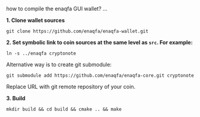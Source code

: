 how to compile the enaqfa GUI wallet?
...



**1. Clone wallet sources**

```
git clone https://github.com/enaqfa/enaqfa-wallet.git
```

**2. Set symbolic link to coin sources at the same level as `src`. For example:**

```
ln -s ../enaqfa cryptonote
```

Alternative way is to create git submodule:

```
git submodule add https://github.com/enaqfa/enaqfa-core.git cryptonote
```

Replace URL with git remote repository of your coin.

**3. Build**

```
mkdir build && cd build && cmake .. && make
```
